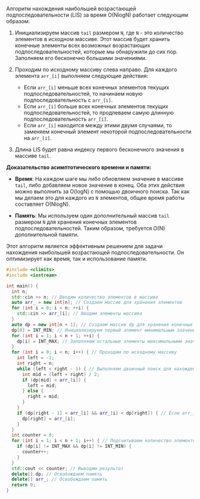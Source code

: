 Алгоритм нахождения наибольшей возрастающей подпоследовательности (LIS) за время O(NlogN) работает
следующим образом:

1. Инициализируем массив `tail` размером `N`, где `N` - это количество элементов в исходном массиве. Этот массив будет
   хранить конечные элементы всех возможных возрастающих подпоследовательностей, которые мы обнаружили до сих пор.
   Заполняем его бесконечно большими значениями.

2. Проходим по исходному массиву слева направо. Для каждого элемента `arr_[i]` выполняем следующие действия:
    - Если `arr_[i]` меньше всех конечных элементов текущих подпоследовательностей, то начинаем новую
      подпоследовательность с `arr_[i]`.
    - Если `arr_[i]` больше всех конечных элементов текущих подпоследовательностей, то продлеваем самую длинную
      подпоследовательность `arr_[i]`.
    - Если `arr_[i]` находится между этими двумя случаями, то заменяем конечный элемент некоторой подпоследовательности
      на `arr_[i]`.

3. Длина LIS будет равна индексу первого бесконечного значения в массиве `tail`.

**Доказательство асимптотического времени и памяти:**

- **Время**: На каждом шаге мы либо обновляем значение в массиве `tail`, либо добавляем новое значение в конец. Оба этих
  действия можно выполнить за O(logN) с помощью двоичного поиска. Так как мы делаем это для каждого
  из `N` элементов, общее время работы составляет O(NlogN).

- **Память**: Мы используем один дополнительный массив `tail` размером `N` для хранения конечных элементов
  подпоследовательностей. Таким образом, требуется O(N) дополнительной памяти.

Этот алгоритм является эффективным решением для задачи нахождения наибольшей возрастающей подпоследовательности. Он
оптимизирует как время, так и использование памяти.

```c++
#include <climits>
#include <iostream>

int main() {
  int n;
  std::cin >> n; // Вводим количество элементов в массиве
  auto arr_ = new int[n]; // Создаем массив для хранения элементов
  for (int i = 0; i < n; ++i) {
    std::cin >> arr_[i]; // Вводим элементы массива
  }
  auto dp = new int[n + 1]; // Создаем массив dp для хранения конечных элементов подпоследовательностей
  dp[0] = INT_MIN; // Инициализируем первый элемент минимальным значением
  for (int i = 1; i < n + 1; ++i) {
    dp[i] = INT_MAX; // Заполняем остальные элементы максимальными значениями
  }
  for (int i = 0; i < n; i++) { // Проходим по исходному массиву
    int left = -1;
    int right = n;
    while (left < right - 1) { // Выполняем двоичный поиск для нахождения подходящего места для arr_[i] в массиве dp
      int mid = (left + right) / 2;
      if (dp[mid] < arr_[i]) {
        left = mid;
      } else {
        right = mid;
      }
    }
    if (dp[right - 1] < arr_[i] && arr_[i] < dp[right]) { // Если arr_[i] больше dp[right - 1] и меньше dp[right], то заменяем dp[right] на arr_[i]
      dp[right] = arr_[i];
    }
  }
  int counter = 0;
  for (int i = 1; i < n + 1; i++) { // Подсчитываем количество элементов в наибольшей возрастающей подпоследовательности
    if (dp[i] != INT_MAX && dp[i] != INT_MIN) {
      counter++;
    }
  }
  std::cout << counter; // Выводим результат
  delete[] dp; // Освобождаем память
  delete[] arr_; // Освобождаем память
  return 0;
}

```
